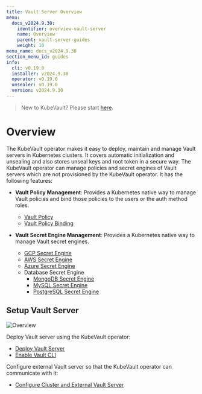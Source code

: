 ```yaml
---
title: Vault Server Overview
menu:
  docs_v2024.9.30:
    identifier: overview-vault-server
    name: Overview
    parent: vault-server-guides
    weight: 10
menu_name: docs_v2024.9.30
section_menu_id: guides
info:
  cli: v0.19.0
  installer: v2024.9.30
  operator: v0.19.0
  unsealer: v0.19.0
  version: v2024.9.30
---
```


> New to KubeVault? Please start [here](/docs/v2024.9.30/concepts/README).

# Overview

The KubeVault operator makes it easy to deploy, maintain and manage Vault servers in Kubernetes clusters. It covers automatic initialization and unsealing and also stores unseal keys and root token in a secure way. The KubeVault operator can manage policies and secret engines of Vault servers which are not provisioned by the KubeVault operator. It has the following features:

- **Vault Policy Management**: Provides a Kubernetes native way to manage Vault policies and bind those policies to the users or the auth method roles.

  - [Vault Policy](/docs/v2024.9.30/guides/policy-management/overview#vaultpolicy)
  - [Vault Policy Binding](/docs/v2024.9.30/guides/policy-management/overview#vaultpolicybinding)

- **Vault Secret Engine Management**: Provides a Kubernetes native way to manage Vault secret engines.

  - [GCP Secret Engine](/docs/v2024.9.30/guides/secret-engines/gcp/overview)
  - [AWS Secret Engine](/docs/v2024.9.30/guides/secret-engines/aws/overview)
  - [Azure Secret Engine](/docs/v2024.9.30/guides/secret-engines/azure/overview)
  - Database Secret Engine
    - [MongoDB Secret Engine](/docs/v2024.9.30/guides/secret-engines/mongodb/overview)
    - [MySQL Secret Engine](/docs/v2024.9.30/guides/secret-engines/mysql/overview)
    - [PostgreSQL Secret Engine](/docs/v2024.9.30/guides/secret-engines/postgres/overview)

## Setup Vault Server

![Overview](/docs/v2024.9.30/images/guides/vault-server/overview_vault_server_guide.svg)

Deploy Vault server using the KubeVault operator:

- [Deploy Vault Server](/docs/v2024.9.30/guides/vault-server/vault-server)
- [Enable Vault CLI](/docs/v2024.9.30/guides/vault-server/vault-server#enable-vault-cli)

 Configure external Vault server so that the  KubeVault operator can communicate with it:

- [Configure Cluster and External Vault Server](/docs/v2024.9.30/guides/vault-server/external-vault-sever)
